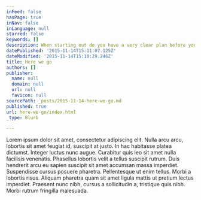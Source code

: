 ```yaml
---
inFeed: false
hasPage: true
inNav: false
inLanguage: null
starred: false
keywords: []
description: When starting out do you have a very clear plan before you pass go?
datePublished: '2015-11-14T15:11:07.125Z'
dateModified: '2015-11-14T15:10:29.246Z'
title: Here we go
authors: []
publisher:
  name: null
  domain: null
  url: null
  favicon: null
sourcePath: _posts/2015-11-14-here-we-go.md
published: true
url: here-we-go/index.html
_type: Blurb

---
```

Lorem ipsum dolor sit amet, consectetur adipiscing elit. Nulla arcu arcu, lobortis sit amet feugiat id, suscipit at justo. In hac habitasse platea dictumst. Integer luctus nunc augue. Curabitur quis leo sit amet nulla facilisis venenatis. Phasellus lobortis velit a tellus suscipit rutrum. Duis hendrerit arcu eu sapien suscipit sit amet accumsan massa imperdiet. Suspendisse cursus posuere pharetra. Pellentesque ut enim tellus. Morbi a lobortis risus. Aliquam pharetra quam sit amet ligula mattis ut pretium lectus imperdiet. Praesent nunc nibh, cursus a sollicitudin a, tristique quis nibh. Morbi rutrum fringilla malesuada.